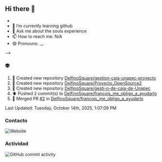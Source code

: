 ## Hi there 👋






- 
- 🌱 I’m currently learning github
- 💬 Ask me about the souls experience
- 📫 How to reach me: N/A
- 😄 Pronouns: ._.

-->
### :alien:
<!--RECENT_ACTIVITY:start-->
1. 📔 Created new repository [DelfinoSquare/gestion-caja-unapec-proyecto](https://github.com/DelfinoSquare/gestion-caja-unapec-proyecto)<br>
2. 📔 Created new repository [DelfinoSquare/Proyecto_OpenSource2](https://github.com/DelfinoSquare/Proyecto_OpenSource2)<br>
3. 📔 Created new repository [DelfinoSquare/gesti-n-de-caja-de-Unapec](https://github.com/DelfinoSquare/gesti-n-de-caja-de-Unapec)<br>
4. ⬆️ Pushed 2 commit(s) to [DelfinoSquare/francois_me_obligo_a_ayudarlo](https://github.com/DelfinoSquare/francois_me_obligo_a_ayudarlo)<br>
5. 🎉 Merged PR [#2](https://github.com/DelfinoSquare/francois_me_obligo_a_ayudarlo/pull/2) in [DelfinoSquare/francois_me_obligo_a_ayudarlo](https://github.com/DelfinoSquare/francois_me_obligo_a_ayudarlo)<br>
<!--RECENT_ACTIVITY:end-->
<!--RECENT_ACTIVITY:last_update-->
Last Updated: Tuesday, October 14th, 2025, 1:07:09 PM
<!--RECENT_ACTIVITY:last_update_end-->
### Contacto

![Website](https://img.shields.io/website?url=https%3A%2F%2Fgithub.com%2FDelfinoSquare)


### Actividad

![GitHub commit activity](https://img.shields.io/github/commit-activity/m/DelfinoSquare/DelfinoSquare)

